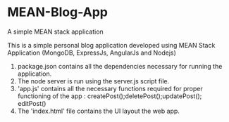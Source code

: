 # MEAN-Blog-App
A simple MEAN stack application

This is a simple personal blog application developed using MEAN Stack Application (MongoDB, ExpressJs, AngularJs and Nodejs)
1. package.json contains all the dependencies necessary for running the application.
2. The node server is run using the server.js script file.
3. 'app.js' contains all the necessary functions required for proper functioning of the app : createPost();deletePost();updatePost(); editPost()
4. The 'index.html' file contains the UI layout the web app.

